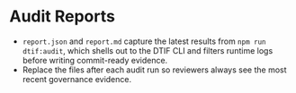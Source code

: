 # Audit Reports

- `report.json` and `report.md` capture the latest results from `npm run dtif:audit`, which shells out to the DTIF CLI and filters runtime logs before writing commit-ready evidence.
- Replace the files after each audit run so reviewers always see the most recent governance evidence.
